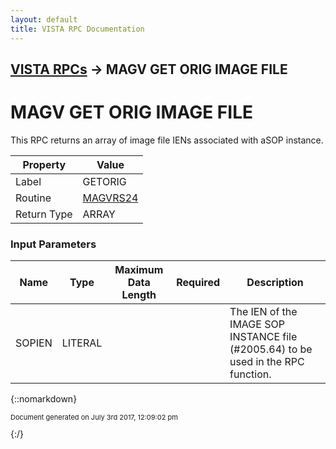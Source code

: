 ```yaml
---
layout: default
title: VISTA RPC Documentation
---
```


## [VISTA RPCs](TableOfContents) &#8594; MAGV GET ORIG IMAGE FILE
# MAGV GET ORIG IMAGE FILE

This RPC returns an array of image file IENs associated with aSOP instance.

Property | Value
--- | ---
Label | GETORIG
Routine | [MAGVRS24](http://code.osehra.org/dox/Routine_MAGVRS24_source.html)
Return Type | ARRAY


### Input Parameters

Name | Type | Maximum Data Length | Required | Description
--- | --- | --- | --- | ---
SOPIEN | LITERAL |  |  | The IEN of the IMAGE SOP INSTANCE file (#2005.64) to be used in the RPC function.



{::nomarkdown} <br/><p style="font-size: 11px">Document generated on July 3rd 2017, 12:09:02 pm</p>{:/}